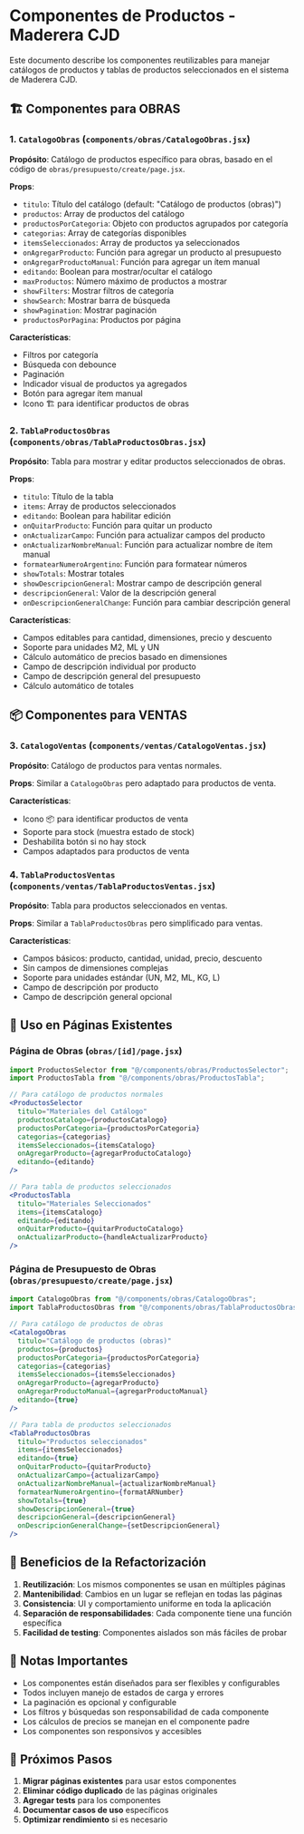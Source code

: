 # Componentes de Productos - Maderera CJD

Este documento describe los componentes reutilizables para manejar catálogos de productos y tablas de productos seleccionados en el sistema de Maderera CJD.

## 🏗️ Componentes para OBRAS

### 1. `CatalogoObras` (`components/obras/CatalogoObras.jsx`)

**Propósito**: Catálogo de productos específico para obras, basado en el código de `obras/presupuesto/create/page.jsx`.

**Props**:
- `titulo`: Título del catálogo (default: "Catálogo de productos (obras)")
- `productos`: Array de productos del catálogo
- `productosPorCategoria`: Objeto con productos agrupados por categoría
- `categorias`: Array de categorías disponibles
- `itemsSeleccionados`: Array de productos ya seleccionados
- `onAgregarProducto`: Función para agregar un producto al presupuesto
- `onAgregarProductoManual`: Función para agregar un ítem manual
- `editando`: Boolean para mostrar/ocultar el catálogo
- `maxProductos`: Número máximo de productos a mostrar
- `showFilters`: Mostrar filtros de categoría
- `showSearch`: Mostrar barra de búsqueda
- `showPagination`: Mostrar paginación
- `productosPorPagina`: Productos por página

**Características**:
- Filtros por categoría
- Búsqueda con debounce
- Paginación
- Indicador visual de productos ya agregados
- Botón para agregar ítem manual
- Icono 🏗️ para identificar productos de obras

### 2. `TablaProductosObras` (`components/obras/TablaProductosObras.jsx`)

**Propósito**: Tabla para mostrar y editar productos seleccionados de obras.

**Props**:
- `titulo`: Título de la tabla
- `items`: Array de productos seleccionados
- `editando`: Boolean para habilitar edición
- `onQuitarProducto`: Función para quitar un producto
- `onActualizarCampo`: Función para actualizar campos del producto
- `onActualizarNombreManual`: Función para actualizar nombre de ítem manual
- `formatearNumeroArgentino`: Función para formatear números
- `showTotals`: Mostrar totales
- `showDescripcionGeneral`: Mostrar campo de descripción general
- `descripcionGeneral`: Valor de la descripción general
- `onDescripcionGeneralChange`: Función para cambiar descripción general

**Características**:
- Campos editables para cantidad, dimensiones, precio y descuento
- Soporte para unidades M2, ML y UN
- Cálculo automático de precios basado en dimensiones
- Campo de descripción individual por producto
- Campo de descripción general del presupuesto
- Cálculo automático de totales

## 📦 Componentes para VENTAS

### 3. `CatalogoVentas` (`components/ventas/CatalogoVentas.jsx`)

**Propósito**: Catálogo de productos para ventas normales.

**Props**: Similar a `CatalogoObras` pero adaptado para productos de venta.

**Características**:
- Icono 📦 para identificar productos de venta
- Soporte para stock (muestra estado de stock)
- Deshabilita botón si no hay stock
- Campos adaptados para productos de venta

### 4. `TablaProductosVentas` (`components/ventas/TablaProductosVentas.jsx`)

**Propósito**: Tabla para productos seleccionados en ventas.

**Props**: Similar a `TablaProductosObras` pero simplificado para ventas.

**Características**:
- Campos básicos: producto, cantidad, unidad, precio, descuento
- Sin campos de dimensiones complejas
- Soporte para unidades estándar (UN, M2, ML, KG, L)
- Campo de descripción por producto
- Campo de descripción general opcional

## 🔄 Uso en Páginas Existentes

### Página de Obras (`obras/[id]/page.jsx`)
```jsx
import ProductosSelector from "@/components/obras/ProductosSelector";
import ProductosTabla from "@/components/obras/ProductosTabla";

// Para catálogo de productos normales
<ProductosSelector
  titulo="Materiales del Catálogo"
  productosCatalogo={productosCatalogo}
  productosPorCategoria={productosPorCategoria}
  categorias={categorias}
  itemsSeleccionados={itemsCatalogo}
  onAgregarProducto={agregarProductoCatalogo}
  editando={editando}
/>

// Para tabla de productos seleccionados
<ProductosTabla
  titulo="Materiales Seleccionados"
  items={itemsCatalogo}
  editando={editando}
  onQuitarProducto={quitarProductoCatalogo}
  onActualizarProducto={handleActualizarProducto}
/>
```

### Página de Presupuesto de Obras (`obras/presupuesto/create/page.jsx`)
```jsx
import CatalogoObras from "@/components/obras/CatalogoObras";
import TablaProductosObras from "@/components/obras/TablaProductosObras";

// Para catálogo de productos de obras
<CatalogoObras
  titulo="Catálogo de productos (obras)"
  productos={productos}
  productosPorCategoria={productosPorCategoria}
  categorias={categorias}
  itemsSeleccionados={itemsSeleccionados}
  onAgregarProducto={agregarProducto}
  onAgregarProductoManual={agregarProductoManual}
  editando={true}
/>

// Para tabla de productos seleccionados
<TablaProductosObras
  titulo="Productos seleccionados"
  items={itemsSeleccionados}
  editando={true}
  onQuitarProducto={quitarProducto}
  onActualizarCampo={actualizarCampo}
  onActualizarNombreManual={actualizarNombreManual}
  formatearNumeroArgentino={formatARNumber}
  showTotals={true}
  showDescripcionGeneral={true}
  descripcionGeneral={descripcionGeneral}
  onDescripcionGeneralChange={setDescripcionGeneral}
/>
```

## 🎯 Beneficios de la Refactorización

1. **Reutilización**: Los mismos componentes se usan en múltiples páginas
2. **Mantenibilidad**: Cambios en un lugar se reflejan en todas las páginas
3. **Consistencia**: UI y comportamiento uniforme en toda la aplicación
4. **Separación de responsabilidades**: Cada componente tiene una función específica
5. **Facilidad de testing**: Componentes aislados son más fáciles de probar

## 📝 Notas Importantes

- Los componentes están diseñados para ser flexibles y configurables
- Todos incluyen manejo de estados de carga y errores
- La paginación es opcional y configurable
- Los filtros y búsquedas son responsabilidad de cada componente
- Los cálculos de precios se manejan en el componente padre
- Los componentes son responsivos y accesibles

## 🚀 Próximos Pasos

1. **Migrar páginas existentes** para usar estos componentes
2. **Eliminar código duplicado** de las páginas originales
3. **Agregar tests** para los componentes
4. **Documentar casos de uso** específicos
5. **Optimizar rendimiento** si es necesario
